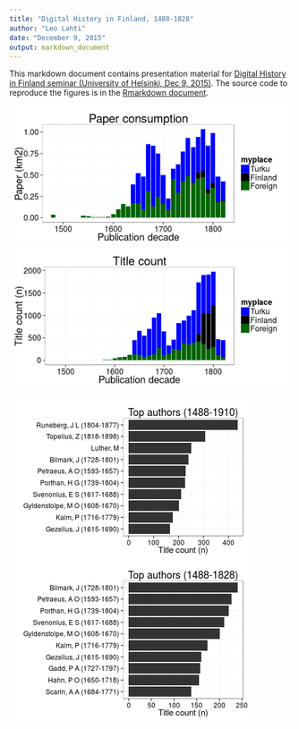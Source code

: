 ```yaml
---
title: "Digital History in Finland, 1488-1828"
author: "Leo Lahti"
date: "December 9, 2015"
output: markdown_document
---
```


This markdown document contains presentation material for [Digital History in Finland seminar (University of Helsinki, Dec 9, 2015)](http://blogs.helsinki.fi/mstolone/2015/09/21/call-for-papers-digital-history-in-finland-wednesday-9-12-2015/). The source code to reproduce the figures is in the [Rmarkdown document](https://github.com/rOpenGov/fennica/blob/master/inst/examples/20151209-HelsinkiDH.Rmd).




![plot of chunk 20151209-HDH-TurkuVSOthers](figure/20151209-HDH-TurkuVSOthers-1.png) ![plot of chunk 20151209-HDH-TurkuVSOthers](figure/20151209-HDH-TurkuVSOthers-2.png) 



![plot of chunk 20151209-HDH-Author](figure/20151209-HDH-Author-1.png) ![plot of chunk 20151209-HDH-Author](figure/20151209-HDH-Author-2.png) 
